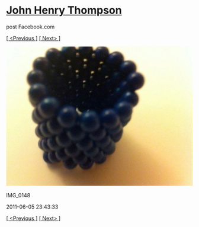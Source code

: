 # [John Henry Thompson](../README.md)
post Facebook.com

[[ <Previous ]](2011-06-05-7.md) [[ Next> ]](2011-06-05-9.md)

[![](../media/2011-06-05/Magnetic-Balls-IMG_0148.jpg)](../README.md)

IMG_0148

2011-06-05 23:43:33

[[ <Previous ]](2011-06-05-7.md) [[ Next> ]](2011-06-05-9.md)